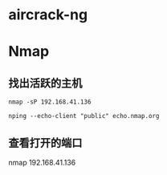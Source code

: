 # aircrack-ng

# Nmap
## 找出活跃的主机
```shell
nmap -sP 192.168.41.136

nping --echo-client "public" echo.nmap.org
```

## 查看打开的端口
nmap 192.168.41.136